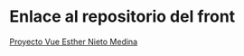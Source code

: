 # Enlace al repositorio del front

<a href="https://github.com/eniemed/aromio-front-Esther-Nieto-Medina">Proyecto Vue Esther Nieto Medina</a>
